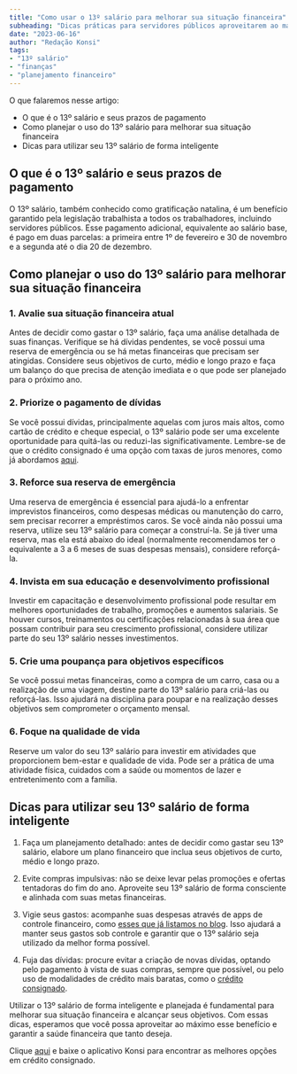 ```yaml
---
title: "Como usar o 13º salário para melhorar sua situação financeira"
subheading: "Dicas práticas para servidores públicos aproveitarem ao máximo o 13º salário"
date: "2023-06-16"
author: "Redação Konsi"
tags:
- "13º salário"
- "finanças"
- "planejamento financeiro"
---
```


O que falaremos nesse artigo:

- O que é o 13º salário e seus prazos de pagamento
- Como planejar o uso do 13º salário para melhorar sua situação financeira
- Dicas para utilizar seu 13º salário de forma inteligente

## O que é o 13º salário e seus prazos de pagamento

O 13º salário, também conhecido como gratificação natalina, é um benefício garantido pela legislação trabalhista a todos os trabalhadores, incluindo servidores públicos. Esse pagamento adicional, equivalente ao salário base, é pago em duas parcelas: a primeira entre 1º de fevereiro e 30 de novembro e a segunda até o dia 20 de dezembro.

## Como planejar o uso do 13º salário para melhorar sua situação financeira

### 1. Avalie sua situação financeira atual

Antes de decidir como gastar o 13º salário, faça uma análise detalhada de suas finanças. Verifique se há dívidas pendentes, se você possui uma reserva de emergência ou se há metas financeiras que precisam ser atingidas. Considere seus objetivos de curto, médio e longo prazo e faça um balanço do que precisa de atenção imediata e o que pode ser planejado para o próximo ano.

### 2. Priorize o pagamento de dívidas

Se você possui dívidas, principalmente aquelas com juros mais altos, como cartão de crédito e cheque especial, o 13º salário pode ser uma excelente oportunidade para quitá-las ou reduzi-las significativamente. Lembre-se de que o crédito consignado é uma opção com taxas de juros menores, como já abordamos [aqui](konsi.com.br/por-que-credito-consignado-melhor-tipo-emprestimo-brasil).

### 3. Reforce sua reserva de emergência

Uma reserva de emergência é essencial para ajudá-lo a enfrentar imprevistos financeiros, como despesas médicas ou manutenção do carro, sem precisar recorrer a empréstimos caros. Se você ainda não possui uma reserva, utilize seu 13º salário para começar a construí-la. Se já tiver uma reserva, mas ela está abaixo do ideal (normalmente recomendamos ter o equivalente a 3 a 6 meses de suas despesas mensais), considere reforçá-la.

### 4. Invista em sua educação e desenvolvimento profissional

Investir em capacitação e desenvolvimento profissional pode resultar em melhores oportunidades de trabalho, promoções e aumentos salariais. Se houver cursos, treinamentos ou certificações relacionadas à sua área que possam contribuir para seu crescimento profissional, considere utilizar parte do seu 13º salário nesses investimentos.

### 5. Crie uma poupança para objetivos específicos

Se você possui metas financeiras, como a compra de um carro, casa ou a realização de uma viagem, destine parte do 13º salário para criá-las ou reforçá-las. Isso ajudará na disciplina para poupar e na realização desses objetivos sem comprometer o orçamento mensal.

### 6. Foque na qualidade de vida

Reserve um valor do seu 13º salário para investir em atividades que proporcionem bem-estar e qualidade de vida. Pode ser a prática de uma atividade física, cuidados com a saúde ou momentos de lazer e entretenimento com a família.

## Dicas para utilizar seu 13º salário de forma inteligente

1. Faça um planejamento detalhado: antes de decidir como gastar seu 13º salário, elabore um plano financeiro que inclua seus objetivos de curto, médio e longo prazo.

2. Evite compras impulsivas: não se deixe levar pelas promoções e ofertas tentadoras do fim do ano. Aproveite seu 13º salário de forma consciente e alinhada com suas metas financeiras.

3. Vigie seus gastos: acompanhe suas despesas através de apps de controle financeiro, como [esses que já listamos no blog](konsi.com.br/aplicativo-de-controle-financeiro-confira-otimas-opcoes). Isso ajudará a manter seus gastos sob controle e garantir que o 13º salário seja utilizado da melhor forma possível.

4. Fuja das dívidas: procure evitar a criação de novas dívidas, optando pelo pagamento à vista de suas compras, sempre que possível, ou pelo uso de modalidades de crédito mais baratas, como o [crédito consignado](konsi.com.br/download-aplicativo-konsi).

Utilizar o 13º salário de forma inteligente e planejada é fundamental para melhorar sua situação financeira e alcançar seus objetivos. Com essas dicas, esperamos que você possa aproveitar ao máximo esse benefício e garantir a saúde financeira que tanto deseja.

Clique [aqui](konsi.com.br/download-aplicativo-konsi) e baixe o aplicativo Konsi para encontrar as melhores opções em crédito consignado.